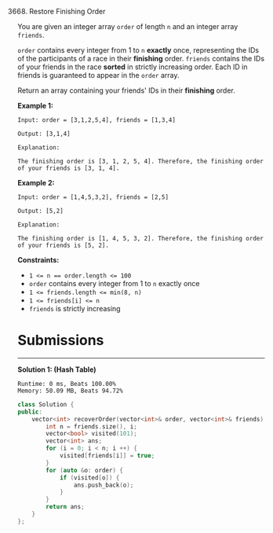 3668. Restore Finishing Order

You are given an integer array `order` of length `n` and an integer array `friends`.

`order` contains every integer from 1 to `n` **exactly** once, representing the IDs of the participants of a race in their **finishing** order.
`friends` contains the IDs of your friends in the race **sorted** in strictly increasing order. Each ID in friends is guaranteed to appear in the `order` array.

Return an array containing your friends' IDs in their **finishing** order.

 

**Example 1:**
```
Input: order = [3,1,2,5,4], friends = [1,3,4]

Output: [3,1,4]

Explanation:

The finishing order is [3, 1, 2, 5, 4]. Therefore, the finishing order of your friends is [3, 1, 4].
```

**Example 2:**
```
Input: order = [1,4,5,3,2], friends = [2,5]

Output: [5,2]

Explanation:

The finishing order is [1, 4, 5, 3, 2]. Therefore, the finishing order of your friends is [5, 2].
```
 

**Constraints:**

* `1 <= n == order.length <= 100`
* `order` contains every integer from 1 to `n` exactly once
* `1 <= friends.length <= min(8, n)`
* `1 <= friends[i] <= n`
* `friends` is strictly increasing

# Submissions
---
**Solution 1: (Hash Table)**
```
Runtime: 0 ms, Beats 100.00%
Memory: 50.09 MB, Beats 94.72%
```
```c++
class Solution {
public:
    vector<int> recoverOrder(vector<int>& order, vector<int>& friends) {
        int n = friends.size(), i;
        vector<bool> visited(101);
        vector<int> ans;
        for (i = 0; i < n; i ++) {
            visited[friends[i]] = true;
        }
        for (auto &o: order) {
            if (visited[o]) {
                ans.push_back(o);
            }
        }
        return ans;
    }
};
```
